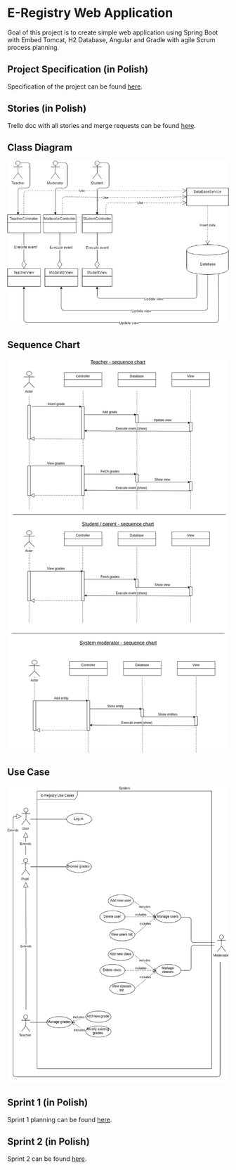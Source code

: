 # E-Registry Web Application
Goal of this project is to create simple web application using Spring Boot with Embed Tomcat, H2 Database, Angular and Gradle with agile Scrum process planning.
## Project Specification (in Polish)
Specification of the project can be found [here](https://docs.google.com/document/d/1ZBkEaiZl50CGF2_FRDJQbGWddDtotfXNV_sB8e3e-9A/edit?usp=sharing).
## Stories (in Polish)
Trello doc with all stories and merge requests can be found [here](https://trello.com/b/XyCswBIk/stories-mwo).
## Class Diagram
![class diagram](https://raw.githubusercontent.com/ixior462/e-registry/master/class%20diagram.png)
## Sequence Chart
![sequence chart](https://raw.githubusercontent.com/ixior462/e-registry/master/sequence_charts.png)
## Use Case
![Use Case](https://raw.githubusercontent.com/ixior462/e-registry/master/useCase.png)
## Sprint 1 (in Polish)
 Sprint 1 planning can be found [here](https://docs.google.com/document/d/1E9nxoUtxCsWchtYu4N5UDmDPqj8FJUYISWdrIJ00J44/edit?usp=sharing).
## Sprint 2 (in Polish)
 Sprint 2 can be found [here](https://docs.google.com/document/d/1gLOCHthNx0tfKm_1Su3b8H0fPKMEePS3u0m9efRXVb4/edit?usp=sharing).


